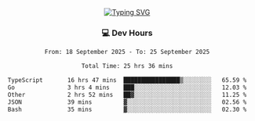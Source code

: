 
<div align="center">
  <a href="https://git.io/typing-svg"><img src="https://readme-typing-svg.demolab.com?font=Fira+Code&size=30&pause=1000&color=33F7F5&center=true&vCenter=true&width=435&lines=Hi+there+%F0%9F%91%8B+I+am+AirboZH+;Welcome+to+my+Github" alt="Typing SVG" /></a>

<h3>💻 Dev Hours</h3>
<!--START_SECTION:waka-->

```txt
From: 18 September 2025 - To: 25 September 2025

Total Time: 25 hrs 36 mins

TypeScript       16 hrs 47 mins  ████████████████▒░░░░░░░░   65.59 %
Go               3 hrs 4 mins    ███░░░░░░░░░░░░░░░░░░░░░░   12.03 %
Other            2 hrs 52 mins   ██▓░░░░░░░░░░░░░░░░░░░░░░   11.25 %
JSON             39 mins         ▓░░░░░░░░░░░░░░░░░░░░░░░░   02.56 %
Bash             35 mins         ▓░░░░░░░░░░░░░░░░░░░░░░░░   02.30 %
```

<!--END_SECTION:waka-->
</div>  
